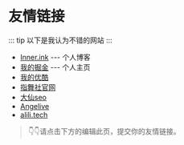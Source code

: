 # 友情链接

::: tip
以下是我认为不错的网站
:::

- [Inner.ink](https://inner.ink) --- 个人博客 <Badge text="Hexo"/>
- [我的掘金](https://juejin.im/user/5c89f6ee5188257e826ab2b7) --- 个人主页 <Badge text="掘金"/>
- [我的优酷](https://i.youku.com/i/UMzYwMzA4ODcy)
- [指舞社官网](https://www.fingerdancer.cn)
- [大仙seo](https://www.daxianseo.cn)
- [Angelive](http://www.angelive.fun)
- [alili.tech](https://alili.tech/)

> 👇👇请点击下方的编辑此页，提交你的友情链接。  